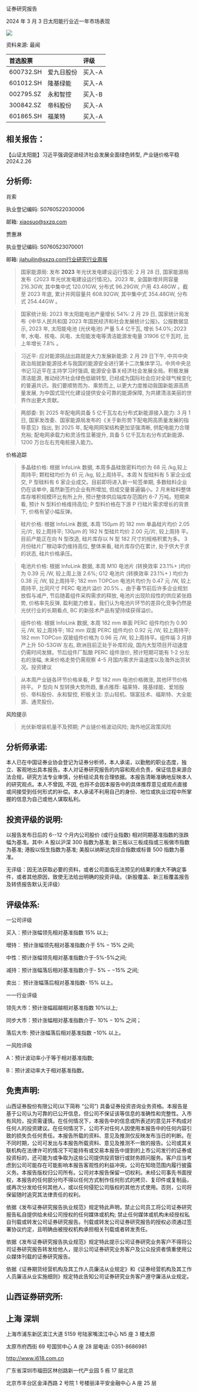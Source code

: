 证券研究报告

2024 年 3 月 3 日太阳能行业近一年市场表现

![](https://cdn.mathpix.com/cropped/2024_04_30_194534c993dcf053eba4g-1.jpg?height=337&width=566&top_left_y=634&top_left_x=128)

资料来源: 最闻

| 首选股票 |  | 评级 |
| :--- | :--- | :--- |
| $600732 . \mathrm{SH}$ | 爱九日股份 | 买入-A |
| 601012.SH | 隆基绿能 | 买入-A |
| $002795 . \mathrm{SZ}$ | 永和智控 | 买入-B |
| $300842 . \mathrm{SZ}$ | 帝科股份 | 买入-A |
| $601865 . \mathrm{SH}$ | 福莱特 | 买入-A |

## 相关报告：

【山证太阳能】习近平强调促进经济社会发展全面绿色转型, 产业链价格平稳 2024.2.26

## 分析师:

肖索

执业登记编码: S0760522030006

邮箱: xiaosuo@sxzq.com

贾惠淋

执业登记编码: S0760523070001

邮箱: jiahuilin@sxzq.com行业研究行业周报

>国家能源局: 发布 $\mathbf{2 0 2 3}$ 年光伏发电建设运行情况: 2 月 28 日, 国家能源局发布《2023 年光伏发电建设运行情况》。2023 年, 全国新增并网容量 $216.3 \mathrm{GW}$, 其中集中式 $120.01 \mathrm{GW}$, 分布式 $96.29 \mathrm{GW}$, 户用 $43.48 \mathrm{GW}$ 。截至 2023 年底, 累计并网容量共 $608.92 \mathrm{GW}$, 其中集中式 $354.48 \mathrm{GW}$, 分布式 $254.44 \mathrm{GW}$ 。

>国家统计局: 2023 年太阳能电池产量增长 54\%: 2 月 29 日, 国家统计局发布《中华人民共和国 2023 年国民经济和社会发展统计公报》。公报数据显示, 2023 年, 太阳能电池 (光伏电池) 产量 5.4 亿千瓦, 增长 $54.0 \% ; 2023$年, 水电、核电、风电、太阳能发电等清洁能源发电量 31906 亿千瓦时, 比上年增长 $7.8 \%$ 。

>习近平: 应对能源挑战出路就是大力发展新能源: 2 月 29 日下午, 中共中央政治局就新能源技术与我国的能源安全进行第十二次集体学习。中共中央总书记习近平在主持学习时强调, 能源安全事关经济社会发展全局。积极发展清洁能源, 推动经济社会绿色低碳转型, 已经成为国际社会应对全球气候变化的普遍共识。我们要顺势而为、乘势而上, 以更大力度推动我国新能源高质量发展, 为中国式现代化建设提供安全可靠的能源保障, 为共建清洁美丽的世界作出更大贡献。

>两部委: 到 2025 年配电网具备 5 亿千瓦左右分布式新能源接入能力: 3 月 1 日, 国家发改委、国家能源局发布的《关于新形势下配电网高质量发展的指导意见》指出, 到 2025 年, 配电网网架结构更加坚强清晰, 供配电能力合理充裕; 配电网承载力和灵活性显著提升, 具备 5 亿千瓦左右分布式新能源、1200 万台左右充电桩接入能力。

价格追踪

>多晶硅价格: 根据 InfoLink 数据, 本周多晶硅致密料均价为 68 元 $/ \mathrm{kg}$,较上周持平; 颗粒硅均价为 61 元 $/ \mathrm{kg}$, 较上周持平。本周 $\mathrm{N}$ 型硅料有 5 家企业成交, P 型硅料有 6 家企业成交。目前即将进入新一轮签单期, 多数硅料企业仍在谈单中, 虽然新签约企业有所增加, 但成交量普遍偏小。2 月末硅料整体库存堆积规模环比有所上升, 预计整体供应端库存范围约 6-7 万吨。短期来看, 预计 $\mathrm{N}$ 型料价格维持高位; $\mathrm{P}$ 型料价格在下游 $\mathrm{P}$ 行硅片需求增长的背景下, 价格有望小幅反弹。

> 硅片价格: 根据 InfoLink 数据, 本周 $150 \mu \mathrm{m}$ 的 $182 \mathrm{~mm}$ 单晶硅片均价 2.05 元/片, 较上周持平; $130 \mu \mathrm{m}$ 的 $182 \mathrm{~N}$ 型硅片均价 2.00 元/片, 较上周持
平。目前产能正在向 $\mathrm{N}$ 型改造, 硅片库存以 $\mathrm{N}$ 型 182 尺寸的规格积累为多。 3 月份硅片厂稼动率仍维持高位, 整体来看, 硅片库存仍在累计, 处于供大于求的状态, 硅片价格承压。

> 电池片价格: 根据 InfoLink 数据, 本周 M10 电池片 (转换效率 $23.1 \%+$ )均价为 0.39 元 $/ \mathrm{W}$, 较上周上涨 $2.6 \%$; G12 电池片 (转换效率 $23.1 \%+$ ) 均价为 0.38 元 $/ \mathrm{W}$, 较上周持平; $182 \mathrm{~mm}$ TOPCon 电池片均价为 0.47 元 $/ \mathrm{W}$, 较上周持平, 比同尺寸 PERC 电池片溢价 $20.5 \%$ 。由于春节前后许多企业规划放假与减产, 节后随着组件采购需求的释放, 电池片出现阶段性的供应紧张趋势, 价格率先反弹, 盈利能力修复。我们认为电池片环节的差异化竞争仍然是光伏行业的长期看点, $\mathrm{BC}$ 的新技术产品有望持续获得溢价。

> 组件价格: 根据 InfoLink 数据, 本周 $182 \mathrm{~mm}$ 单面 PERC 组件均价为 0.90 元 $/ \mathrm{W}$, 较上周持平; $182 \mathrm{~mm}$ 双面 PERC 组件均价 0.92 元 $/ \mathrm{W}$, 较上周持平; $182 \mathrm{~mm}$ TOPCon 双玻组件价格为 0.96 元 $/ \mathrm{W}$, 较上周持平。组件端 3 月排产上升 50-53GW 左右, 欧洲目前正处于补库阶段, 国内大型项目开动速度仍需时间发酵。节后组件厂酝酿 PERC 组件涨价, 预计短期可能有 1-2 分左右的涨幅, 未来价格走势仍需观察 4-5 月国内需求升温速度以及海外出货状况。投资建议

>从本周产业链各环节价格来看, P 型 $182 \mathrm{~mm}$ 电池价格微涨, 其他环节价格持平。 $\mathrm{P}$ 型向 $\mathrm{N}$ 型转换大势所趋, 重点推荐: 福莱特、隆基绿能、爱旭股份、帝科股份、永和智控, 积极关注: 京山轻机、锦富技术、福斯特、大全能源、通灵股份。

风险提示

> 光伏新增装机量不及预期; 产业链价格波动风险; 海外地区政策风险

## 分析师承诺:

本人已在中国证券业协会登记为证券分析师，本人承诺，以勤勉的职业态度，独立、客观地出具本报告。本人对证券研究报告的内容和观点负责，保证信息来源合法合规，研究方法专业审慎，分析结论具有合理依据。本报告清晰准确地反映本人的研究观点。本人不曾因, 不因, 也将不会因本报告中的具体推荐意见或观点直接或间接受到任何形式的补偿。本人承诺不利用自己的身份、地位或执业过程中所掌握的信息为自己或他人谋取私利。

## 投资评级的说明:

以报告发布日后的 6--12 个月内公司股价 (或行业指数) 相对同期基准指数的涨跌幅为基准。其中: A 股以沪深 300 指数为基准; 新三板以三板成指或三板做市指数为基准; 港股以恒生指数为基准; 美股以纳斯达克综合指数或标普 500 指数为基准。

无评级：因无法获取必要的资料，或者公司面临无法预见的结果的重大不确定事件，或者其他原因，致使无法给出明确的投资评级。（新股覆盖、新三板覆盖报告及转债报告默认无评级）

## 评级体系:

一公司评级

买入：预计涨幅领先相对基准指数 $15 \%$ 以上;

增持： 预计涨幅领先相对基准指数介于 $5 \%-15 \%$ 之间;

中性：预计涨幅领先相对基准指数介于-5\%-5\%之间;

减持：预计涨幅落后相对基准指数介于- $5 \%--15 \%$ 之间;

卖出： 预计涨幅落后相对基准指数- $15 \%$ 以上。

一一行业评级

领先大市：预计涨幅超越相对基准指数 10\%以上;

同步大市：预计涨幅相对基准指数介于- $10 \%-10 \%$ 之间；

落后大市: 预计涨幅落后相对基准指数 $-10 \%$ 以上。

一风险评级

A：预计波动率小于等于相对基准指数;

B：预计波动率大于相对基准指数。

## 免责声明:

山西证券股份有限公司(以下简称 “公司”) 具备证券投资咨询业务资格。本报告是基于公司认为可靠的已公开信息，但公司不保证该等信息的准确性和完整性。入市有风险，投资需谨慎。在任何情况下，本报告中的信息或所表述的意见并不构成对任何人的投资建议。在任何情况下，公司不对任何人因使用本报告中的任何内容引致的损失负任何责任。本报告所载的资料、意见及推测仅反映发布当日的判断。在不同时期，公司可发出与本报告所载资料、意见及推测不一致的报告。公司或其关联机构在法律许可的情况下可能持有或交易本报告中提到的上市公司发行的证券或投资标的，还可能为或争取为这些公司提供投资银行或财务顾问服务。客户应当考虑到公司可能存在可能影响本报告客观性的利益冲突。公司在知晓范围内履行披露义务。本报告版权归公司所有。公司对本报告保留一切权利。未经公司事先书面授权，本报告的任何部分均不得以任何方式制作任何形式的拷贝、复印件或复制品，或再次分发给任何其他人，或以任何侵犯公司版权的其他方式使用。否则，公司将保留随时追究其法律责任的权利。

依据《发布证券研究报告执业规范》规定特此声明，禁止公司员工将公司证券研究报告私自提供给未经公司授权的任何媒体或机构; 禁止任何媒体或机构未经授权私自刊载或转发公司证券研究报告。刊载或转发公司证券研究报告的授权必须通过签署协议约定，且明确由被授权机构承担相关刊载或者转发责任。

依据《发布证券研究报告执业规范》规定特此提示公司证券研究业务客户不得将公司证券研究报告转发给他人，提示公司证券研究业务客户及公众投资者慎重使用公众媒体刊载的证券研究报告。

依据《证券期货经营机构及其工作人员廉洁从业规定》和《证券经营机构及其工作人员廉洁从业实施细则》规定特此告知公司证券研究业务客户遵守廉洁从业规定。

## 山西证券研究所:

## 上海 深圳

上海市浦东新区滨江大道 5159 号陆家嘴滨江中心 $\mathrm{N} 5$ 座 3 楼太原

太原市府西街 69 号国贸中心 $\mathrm{A}$ 座 28 层电话: 0351-8686981

http://www.i618.com.cn

广东省深圳市福田区林创路新一代产业园 5 栋 17 层北京

北京市丰台区金泽西路 2 号院 1 号楼丽泽平安金融中心 $\mathrm{A}$ 座 25 层

